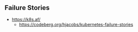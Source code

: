 ## Failure Stories

- https://k8s.af/
    - https://codeberg.org/hjacobs/kubernetes-failure-stories

